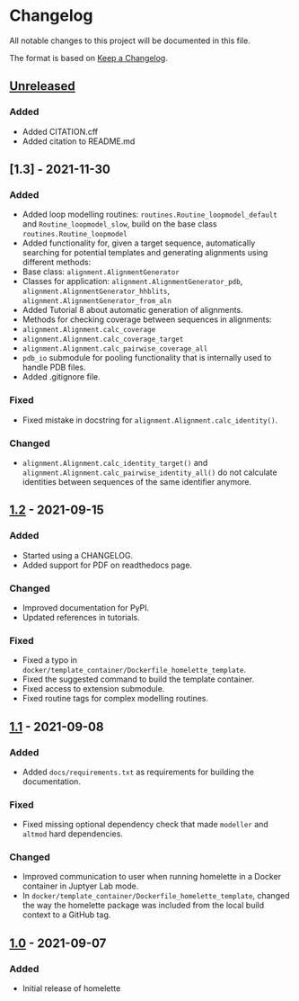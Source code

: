 # Changelog
All notable changes to this project will be documented in this file.

The format is based on [Keep a Changelog](https://keepachangelog.com/en/1.0.0/).

## [Unreleased]
### Added
- Added CITATION.cff
- Added citation to README.md

## [1.3] - 2021-11-30
### Added
- Added loop modelling routines: `routines.Routine_loopmodel_default` and `Routine_loopmodel_slow`, build on the base class `routines.Routine_loopmodel`
- Added functionality for, given a target sequence, automatically searching for 
potential templates and generating alignments using different methods:
 - Base class: `alignment.AlignmentGenerator`
 - Classes for application: `alignment.AlignmentGenerator_pdb`, `alignment.AlignmentGenerator_hhblits`, `alignment.AlignmentGenerator_from_aln`
- Added Tutorial 8 about automatic generation of alignments.
- Methods for checking coverage between sequences in alignments:
 - `alignment.Alignment.calc_coverage`
 - `alignment.Alignment.calc_coverage_target`
 - `alignment.Alignment.calc_pairwise_coverage_all`
- `pdb_io` submodule for pooling functionality that is internally used to handle PDB files.
- Added .gitignore file.

### Fixed
- Fixed mistake in docstring for `alignment.Alignment.calc_identity()`.

### Changed
- `alignment.Alignment.calc_identity_target()` and
`alignment.Alignment.calc_pairwise_identity_all()` do not calculate
identities between sequences of the same identifier anymore.

## [1.2] - 2021-09-15
### Added
- Started using a CHANGELOG.
- Added support for PDF on readthedocs page.

### Changed
- Improved documentation for PyPI.
- Updated references in tutorials.

### Fixed
- Fixed a typo in `docker/template_container/Dockerfile_homelette_template`.
- Fixed the suggested command to build the template container.
- Fixed access to extension submodule.
- Fixed routine tags for complex modelling routines.

## [1.1] - 2021-09-08
### Added
- Added `docs/requirements.txt` as requirements for building the 
documentation.

### Fixed
- Fixed missing optional dependency check that made `modeller` and
`altmod` hard dependencies.

### Changed
- Improved communication to user when running homelette in a Docker
container in Juptyer Lab mode.
- In `docker/template_container/Dockerfile_homelette_template`, changed
the way the homelette package was included from the local build context
to a GitHub tag.

## [1.0] - 2021-09-07
### Added
- Initial release of homelette

[Unreleased]: https://github.com/philippjunk/homelette/compare/1.2...HEAD
[1.2]: https://github.com/philippjunk/homelette/compare/1.1...1.2
[1.1]: https://github.com/philippjunk/homelette/compare/1.0...1.1
[1.0]: https://github.com/philippjunk/homelette/releases/tag/1.0

